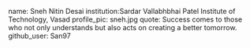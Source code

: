 name: Sneh Nitin Desai
institution:Sardar Vallabhbhai Patel Institute of Technology, Vasad
profile_pic: sneh.jpg
quote: Success comes to those who not only understands but also acts on creating a better tomorrow. 
github_user: San97

